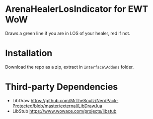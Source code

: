 # ArenaHealerLosIndicator for EWT WoW
Draws a green line if you are in LOS of your healer, red if not.

# Installation

Download the repo as a zip, extract in `Interface\Addons` folder.

# Third-party Dependencies

* LibDraw https://github.com/MrTheSoulz/NerdPack-Protected/blob/master/external/LibDraw.lua
* LibStub https://www.wowace.com/projects/libstub
